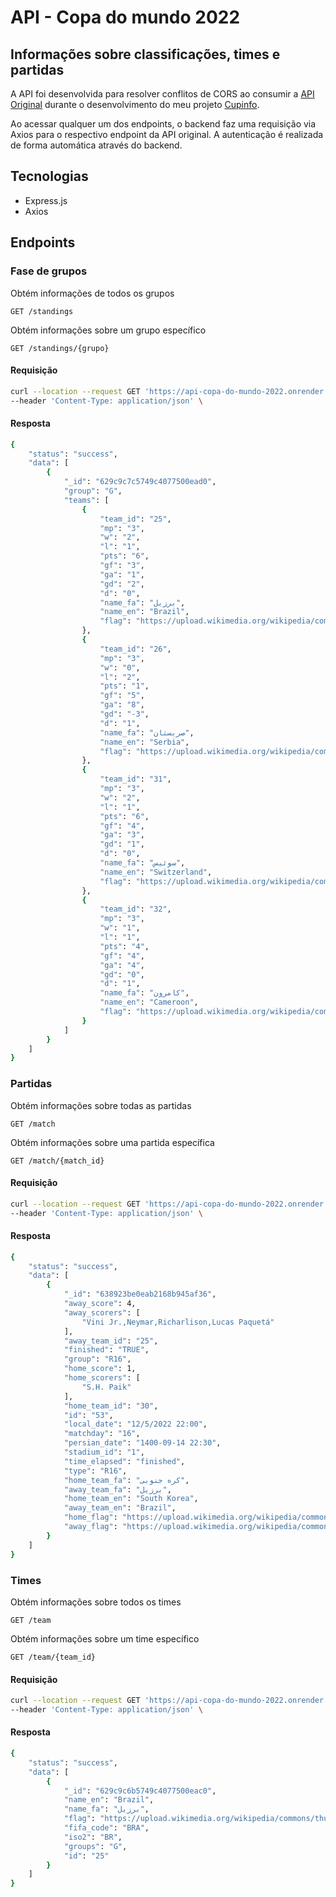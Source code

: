 # API - Copa do mundo 2022

## Informações sobre classificações, times e partidas

A API foi desenvolvida para resolver conflitos de CORS ao consumir a [API Original](https://github.com/raminmr/free-api-worldcup2022) durante o desenvolvimento do meu projeto [Cupinfo](https://github.com/LucasHayashi/cupinfo-angular).

Ao acessar qualquer um dos endpoints, o backend faz uma requisição via Axios para o respectivo endpoint da API original. A autenticação é realizada de forma automática através do backend.

## Tecnologias

- Express.js
- Axios

## Endpoints

### Fase de grupos

Obtém informações de todos os grupos

`GET /standings`

Obtém informações sobre um grupo específico

`GET /standings/{grupo}`

#### Requisição

```sh
curl --location --request GET 'https://api-copa-do-mundo-2022.onrender.com/api/standings' \
--header 'Content-Type: application/json' \
```

#### Resposta

```sh
{
    "status": "success",
    "data": [
        {
            "_id": "629c9c7c5749c4077500ead0",
            "group": "G",
            "teams": [
                {
                    "team_id": "25",
                    "mp": "3",
                    "w": "2",
                    "l": "1",
                    "pts": "6",
                    "gf": "3",
                    "ga": "1",
                    "gd": "2",
                    "d": "0",
                    "name_fa": "برزیل",
                    "name_en": "Brazil",
                    "flag": "https://upload.wikimedia.org/wikipedia/commons/thumb/0/05/Flag_of_Brazil.svg/125px-Flag_of_Brazil.svg.png"
                },
                {
                    "team_id": "26",
                    "mp": "3",
                    "w": "0",
                    "l": "2",
                    "pts": "1",
                    "gf": "5",
                    "ga": "8",
                    "gd": "-3",
                    "d": "1",
                    "name_fa": "صربستان",
                    "name_en": "Serbia",
                    "flag": "https://upload.wikimedia.org/wikipedia/commons/thumb/f/ff/Flag_of_Serbia.svg/125px-Flag_of_Serbia.svg.png"
                },
                {
                    "team_id": "31",
                    "mp": "3",
                    "w": "2",
                    "l": "1",
                    "pts": "6",
                    "gf": "4",
                    "ga": "3",
                    "gd": "1",
                    "d": "0",
                    "name_fa": "سوئیس",
                    "name_en": "Switzerland",
                    "flag": "https://upload.wikimedia.org/wikipedia/commons/thumb/f/f3/Flag_of_Switzerland.svg/100px-Flag_of_Switzerland.svg.png"
                },
                {
                    "team_id": "32",
                    "mp": "3",
                    "w": "1",
                    "l": "1",
                    "pts": "4",
                    "gf": "4",
                    "ga": "4",
                    "gd": "0",
                    "d": "1",
                    "name_fa": "کامرون",
                    "name_en": "Cameroon",
                    "flag": "https://upload.wikimedia.org/wikipedia/commons/thumb/4/4f/Flag_of_Cameroon.svg/125px-Flag_of_Cameroon.svg.png"
                }
            ]
        }
    ]
}
```

### Partidas

Obtém informações sobre todas as partidas

`GET /match`

Obtém informações sobre uma partida específica

`GET /match/{match_id}`

#### Requisição

```sh
curl --location --request GET 'https://api-copa-do-mundo-2022.onrender.com/api/match' \
--header 'Content-Type: application/json' \
```

#### Resposta

```sh
{
    "status": "success",
    "data": [
        {
            "_id": "638923be0eab2168b945af36",
            "away_score": 4,
            "away_scorers": [
                "Vini Jr.,Neymar,Richarlison,Lucas Paquetá"
            ],
            "away_team_id": "25",
            "finished": "TRUE",
            "group": "R16",
            "home_score": 1,
            "home_scorers": [
                "S.H. Paik"
            ],
            "home_team_id": "30",
            "id": "53",
            "local_date": "12/5/2022 22:00",
            "matchday": "16",
            "persian_date": "1400-09-14 22:30",
            "stadium_id": "1",
            "time_elapsed": "finished",
            "type": "R16",
            "home_team_fa": "کره جنوبی",
            "away_team_fa": "برزیل",
            "home_team_en": "South Korea",
            "away_team_en": "Brazil",
            "home_flag": "https://upload.wikimedia.org/wikipedia/commons/thumb/0/09/Flag_of_South_Korea.svg/125px-Flag_of_South_Korea.svg.png",
            "away_flag": "https://upload.wikimedia.org/wikipedia/commons/thumb/0/05/Flag_of_Brazil.svg/125px-Flag_of_Brazil.svg.png"
        }
    ]
}
```

### Times

Obtém informações sobre todos os times

`GET /team`

Obtém informações sobre um time específico

`GET /team/{team_id}`

#### Requisição

```sh
curl --location --request GET 'https://api-copa-do-mundo-2022.onrender.com/api/team' \
--header 'Content-Type: application/json' \
```

#### Resposta

```sh
{
    "status": "success",
    "data": [
        {
            "_id": "629c9c6b5749c4077500eac0",
            "name_en": "Brazil",
            "name_fa": "برزیل",
            "flag": "https://upload.wikimedia.org/wikipedia/commons/thumb/0/05/Flag_of_Brazil.svg/125px-Flag_of_Brazil.svg.png",
            "fifa_code": "BRA",
            "iso2": "BR",
            "groups": "G",
            "id": "25"
        }
    ]
}
```